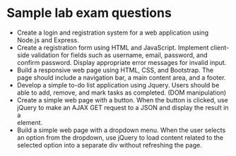 # Sample lab exam questions
- Create a login and registration system for a web application using Node.js and Express.
- Create a registration form using HTML and JavaScript. Implement client-side validation for fields such as username, email, password, and confirm password. Display appropriate error messages for invalid input.
- Build a responsive web page using HTML, CSS, and Bootstrap. The page should include a navigation bar, a main content area, and a footer. 
- Develop a simple to-do list application using Jquery. Users should be able to add, remove, and mark tasks as completed. (DOM manipulation)
- Create a simple web page with a button. When the button is clicked, use jQuery to make an AJAX GET request to a JSON and display the result in a <div> element.
- Build a simple web page with a dropdown menu. When the user selects an option from the dropdown, use jQuery to load content related to the selected option into a separate div without refreshing the page.

